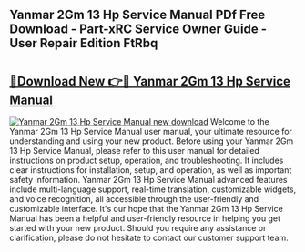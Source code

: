 ## Yanmar 2Gm 13 Hp Service Manual PDf Free Download - Part-xRC Service Owner Guide - User Repair Edition FtRbq

# <h2><a href="http://bc6943.oget.top/?id=Yanmar+2Gm+13+Hp+Service+Manual">🔗Download New 👉🔴 Yanmar 2Gm 13 Hp Service Manual</a></h2>

[![Yanmar 2Gm 13 Hp Service Manual new download](https://i.imgur.com/5g1atiW.png)](http://bc6943.oget.top/?id=Yanmar+2Gm+13+Hp+Service+Manual)
Welcome to the Yanmar 2Gm 13 Hp Service Manual user manual, your ultimate resource for understanding and using your new product. Before using your Yanmar 2Gm 13 Hp Service Manual, please refer to this user manual for detailed instructions on product setup, operation, and troubleshooting. It includes clear instructions for installation, setup, and operation, as well as important safety information. Yanmar 2Gm 13 Hp Service Manual advanced features include multi-language support, real-time translation, customizable widgets, and voice recognition, all accessible through the user-friendly and customizable interface. It's our hope that the Yanmar 2Gm 13 Hp Service Manual has been a helpful and user-friendly resource in helping you get started with your new product. Should you require any assistance or clarification, please do not hesitate to contact our customer support team.
